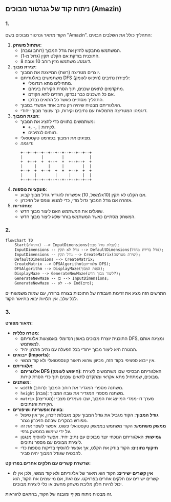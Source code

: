 ## ניתוח קוד של גנרטור מבוכים (Amazin)

### 1. <algorithm>

הקוד מתאר גנרטור מבוכים בשם "Amazin". התהליך כולל את השלבים הבאים:

1.  **אתחול משחק**:
    *   המשתמש מתבקש להזין את גודל המבוך (רוחב וגובה).
    *   התוכנית בודקת אם הקלט תקין (גדול מ-1).
    *   *דוגמה*: משתמש מזין רוחב 10 וגובה 8.
2.  **יצירת מבוך**:
    *   יוצרים מטריצה (רשת) המייצגת את המבוך.
    *   משתמשים באלגוריתם DFS (חיפוש לעומק) ליצירת נתיבים:
        *   מתחילים מתא רנדומלי.
        *   מתקדמים לתאים שכנים, תוך הסרת הקירות ביניהם.
        *   אם כל השכנים כבר נבדקו, חוזרים לתא הקודם.
        *   התהליך מסתיים כאשר כל התאים נבדקו.
    *   האלגוריתם מבטיח שיהיה רק נתיב אחד אפשרי במבוך.
    *   *דוגמה*: המטריצה מתמלאת עם נתיבים וקירות, כך שנוצר מבוך ייחודי.
3.  **הצגת המבוך**:
    *   משתמשים בתווים כדי להציג את המבוך:
        *   `+`, `-`, `|` לקירות.
        *   רווחים לנתיבים.
    *   מציגים את המבוך בפורמט טקסטואלי.
    *   *דוגמה*:
        ```
        +--+--+--+--+--+--+--+--+--+--+
        |        |        |           |
        +  +--+  +  +--+  +  +--+--+  +
        |     |     |     |        |  |
        +--+  +  +--+  +  +  +--+  +  +
        |     |        |     |     |  |
        +--+--+--+--+--+--+--+--+--+--+
        ```
4.  **פונקציות נוספות**:
    *   אפשרות להגדיר גודל מבוך קבוע (למשל, 10x10) אם הקלט לא תקין.
    *   אזהרה אם גודל המבוך גדול מדי, כדי למנוע עומס על הזיכרון.
5.  **מחזוריות**:
    *   שואלים את המשתמש האם ליצור מבוך חדש.
    *   המשחק מסתיים כאשר המשתמש בוחר שלא ליצור מבוך חדש.

### 2. <mermaid>

```mermaid
flowchart TD
    Start(התחלה) --> InputDimensions(קבלת גודל מבוך);
    InputDimensions -- גודל לא תקין --> DefaultDimensions(גודל ברירת מחדל);
    InputDimensions -- גודל תקין --> CreateMatrix(יצירת מטריצה);
    DefaultDimensions --> CreateMatrix;
    CreateMatrix --> DFSAlgorithm(אלגוריתם DFS);
    DFSAlgorithm --> DisplayMaze(הצגת המבוך);
    DisplayMaze --> GenerateNewMaze(ליצור מבוך חדש?);
    GenerateNewMaze -- כן --> InputDimensions;
    GenerateNewMaze -- לא --> End(סיום);
```

התרשים הזה מציג את זרימת העבודה של התוכנית בצורה ברורה, עם שמות משמעותיים לכל שלב. אין תלויות יבוא בתיאור הקוד.

### 3. <explanation>

**תיאור מפורט:**

*   **מטרה כללית**:
    *   התוכנית יוצרת מבוכים באופן רנדומלי באמצעות אלגוריתם DFS, ומציגה אותם למשתמש.
    *   המטרה היא ליצור מבוך ייחודי בכל הפעלה עם נתיב פתרון יחיד.
*   **ייבואים (Imports)**:
    *   אין ייבוא ספציפי בקוד הזה, מכיוון שהוא תיאור קונספטואלי ולא קוד ממשי.
*   **אלגוריתם**:
    *   **אלגוריתם DFS (חיפוש לעומק)**: האלגוריתם הבסיסי שבו משתמשים ליצירת מבוכים, שמתחיל מתא אקראי ומתקדם לתאים שכנים תוך כדי הסרת קירות.
*   **משתנים**:
    *   `width` (רוחב): משתנה מספרי המגדיר את רוחב המבוך.
    *   `height` (גובה): משתנה מספרי המגדיר את גובה המבוך.
    *   `matrix` (מטריצה): מערך דו-ממדי המייצג את המבוך, שבו נשמרים מצבי הקירות והנתיבים.
*   **בעיות אפשריות ושיפורים**:
    *   **גודל המבוך**: הקוד מגביל את גודל המבוך עקב מגבלות זיכרון, אך אין טיפול מפורש במקרים שבהם הזיכרון נגמר.
    *   **ממשק משתמש**: הקוד משתמש בממשק טקסטואלי פשוט. אפשר לשפר את זה על ידי שימוש בממשק גרפי.
    *   **גמישות**: האלגוריתם הנוכחי יוצר מבוכים עם נתיב יחיד. אפשר להוסיף מנגנון ליצירת מבוכים עם מספר נתיבים.
    *   **תיקוף נתונים**: הקוד בודק את הקלט, אך אפשר להוסיף בדיקות נוספות כדי להבטיח שגודל המבוך יהיה סביר.

**שרשרת קשרים עם חלקים אחרים בפרויקט:**

*   **אין קשרים ישירים**: הקוד הוא תיאור של אלגוריתם ולא קוד ממשי, ולכן אין לו קשרים ישירים עם חלקים אחרים בפרויקט. עם זאת, אם מיישמים את הקוד, הוא יכול להיות חלק מליבת משחק מחשב או כלי ליצירת מבוכים.

זה מבטיח ניתוח מקיף ומובנה של הקוד, בהתאם להוראות.